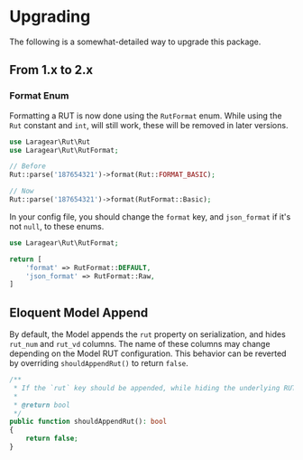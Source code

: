 # Upgrading

The following is a somewhat-detailed way to upgrade this package.

## From 1.x to 2.x

### Format Enum

Formatting a RUT is now done using the `RutFormat` enum. While using the `Rut` constant and `int`, will still work, these will be removed in later versions.

```php
use Laragear\Rut\Rut
use Laragear\Rut\RutFormat;

// Before
Rut::parse('187654321')->format(Rut::FORMAT_BASIC);

// Now
Rut::parse('187654321')->format(RutFormat::Basic);
```

In your config file, you should change the `format` key, and `json_format` if it's not `null`, to these enums.

```php
use Laragear\Rut\RutFormat;

return [
    'format' => RutFormat::DEFAULT,
    'json_format' => RutFormat::Raw,
]
```

## Eloquent Model Append

By default, the Model appends the `rut` property on serialization, and hides `rut_num` and `rut_vd` columns. The name of these columns may change depending on the Model RUT configuration. This behavior can be reverted by overriding `shouldAppendRut()` to return `false`.

```php
/**
 * If the `rut` key should be appended, while hiding the underlying RUT columns.
 *
 * @return bool
 */
public function shouldAppendRut(): bool
{
    return false;
}
```

## 
